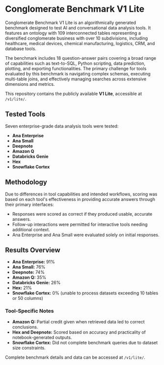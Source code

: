 # Conglomerate Benchmark V1 Lite

Conglomerate Benchmark V1 Lite is an algorithmically generated benchmark designed to test AI and conversational data analysis tools. It features an ontology with 109 interconnected tables representing a diversified conglomerate business with over 10 subdivisions, including healthcare, medical devices, chemical manufacturing, logistics, CRM, and database tools.

The benchmark includes 18 question-answer pairs covering a broad range of capabilities such as text-to-SQL, Python scripting, data prediction, plotting, and exporting functionalities. The primary challenge for tools evaluated by this benchmark is navigating complex schemas, executing multi-table joins, and effectively managing searches across extensive dimensions and metrics.

This repository contains the publicly available **V1 Lite**, accessible at `/v1/lite/`.

## Tested Tools

Seven enterprise-grade data analysis tools were tested:

- **Ana Enterprise**
- **Ana Small**
- **Deepnote**
- **Amazon Q**
- **Databricks Genie**
- **Hex**
- **Snowflake Cortex**

## Methodology

Due to differences in tool capabilities and intended workflows, scoring was based on each tool's effectiveness in providing accurate answers through their primary interfaces:

- Responses were scored as correct if they produced usable, accurate answers.
- Follow-up interactions were permitted for interactive tools needing additional context.
- Ana Enterprise and Ana Small were evaluated solely on initial responses.

## Results Overview

- **Ana Enterprise:** 91%
- **Ana Small:** 76%
- **Deepnote:** 74%
- **Amazon Q:** 35%
- **Databricks Genie:** 26%
- **Hex:** 21%
- **Snowflake Cortex:** 0% (unable to process datasets exceeding 10 tables or 50 columns)

### Tool-Specific Notes

- **Amazon Q:** Partial credit given when retrieved data led to correct conclusions.
- **Hex and Deepnote:** Scored based on accuracy and practicality of notebook-generated outputs.
- **Snowflake Cortex:** Did not complete benchmark queries due to dataset size constraints.

Complete benchmark details and data can be accessed at `/v1/lite/`.
